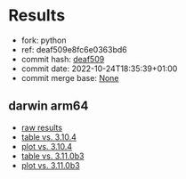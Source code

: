 # Results

- fork: python
- ref: deaf509e8fc6e0363bd6
- commit hash: [deaf509](https://github.com/python/cpython/commit/deaf509)
- commit date: 2022-10-24T18:35:39+01:00
- commit merge base: [None](https://github.com/python/cpython/commit/None)

## darwin arm64

- [raw results](bm-20221024-darwin-arm64-python-deaf509e8fc6e0363bd6-3.11.0-deaf509.json)
- [table vs. 3.10.4](bm-20221024-darwin-arm64-python-deaf509e8fc6e0363bd6-3.11.0-deaf509-vs-3.10.4.md)
- [plot vs. 3.10.4](bm-20221024-darwin-arm64-python-deaf509e8fc6e0363bd6-3.11.0-deaf509-vs-3.10.4.png)
- [table vs. 3.11.0b3](bm-20221024-darwin-arm64-python-deaf509e8fc6e0363bd6-3.11.0-deaf509-vs-3.11.0b3.md)
- [plot vs. 3.11.0b3](bm-20221024-darwin-arm64-python-deaf509e8fc6e0363bd6-3.11.0-deaf509-vs-3.11.0b3.png)

